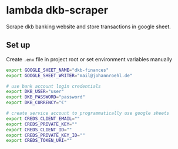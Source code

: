 # lambda dkb-scraper <PoC>

Scrape dkb banking website and store transactions in google sheet.

## Set up

Create `.env` file in project root or set environment variables manually

```bash
export GOOGLE_SHEET_NAME="dkb-finances"
export GOOGLE_SHEET_WRITER="mail@johannroehl.de"

# use bank account login credentials
export DKB_USER="user"
export DKB_PASSWORD="password"
export DKB_CURRENCY="€"

# create service account to programmatically use google sheets
export CREDS_CLIENT_EMAIL=""
export CREDS_PRIVATE_KEY=""
export CREDS_CLIENT_ID=""
export CREDS_PRIVATE_KEY_ID=""
export CREDS_TOKEN_URI=""
```
